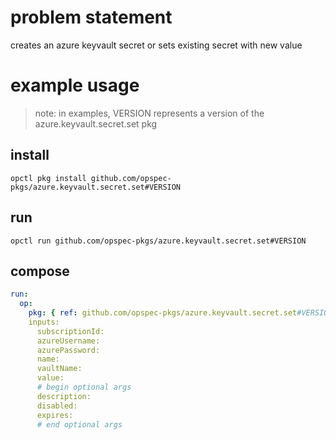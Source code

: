 # problem statement
creates an azure keyvault secret or sets existing secret with new value

# example usage

> note: in examples, VERSION represents a version of the azure.keyvault.secret.set pkg

## install

```shell
opctl pkg install github.com/opspec-pkgs/azure.keyvault.secret.set#VERSION
```

## run

```
opctl run github.com/opspec-pkgs/azure.keyvault.secret.set#VERSION
```

## compose

```yaml
run:
  op:
    pkg: { ref: github.com/opspec-pkgs/azure.keyvault.secret.set#VERSION }
    inputs:
      subscriptionId:
      azureUsername:
      azurePassword:
      name:
      vaultName:
      value:
      # begin optional args
      description:
      disabled:
      expires:
      # end optional args
```